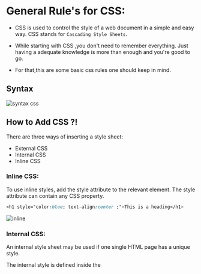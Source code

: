

# General Rule's for CSS:

- CSS is used to control the style of a web document in a simple and easy way. CSS stands
  for `Cascading Style Sheets`.

- While starting with CSS ,you don't need to remember everything. Just having a adequate knowledge is more than enough and you're good to go.

- For that,this are some basic css rules one should keep in mind.

##  Syntax

![syntax css](https://user-images.githubusercontent.com/78275713/134767336-68d6f26a-d24d-428f-a160-3b2f2a4a6b7c.png)

## How to Add CSS ?!

There are three ways of inserting a style sheet:

- External CSS
- Internal CSS
- Inline CSS

### Inline CSS: 

To use inline styles, add the style attribute to the relevant element. The style attribute can contain any CSS property.

```css 
<h1 style="color:blue; text-align:center ;">This is a heading</h1>

```
![inline](https://user-images.githubusercontent.com/78275713/134818974-6eba1792-dc18-45c0-ad89-8aafb095c1c0.png)

### Internal CSS: 

An internal style sheet may be used if one single HTML page has a unique style.

The internal style is defined inside the <style> element, inside the head section.



```css
<style>
body {
  background-color: #F0A500;
}
h1 {
  margin-left: 40px;
} 
</style>

```
#### HTML
```
<h1>This is a heading</h1>
<p>This is a paragraph.</p>

``` 

![internal](https://user-images.githubusercontent.com/78275713/134819213-c371de7b-da29-4ab8-84a2-1719ec263df1.png)


### External CSS: 

Incorporating the css by adding the link to the stylesheet

```css 
<head>
<link rel="stylesheet" href="css/styles.css">
</head>
```

## Colors in CSS:
The <color> CSS data type represents a color.

We can add color in numerous ways such as:
- Using a color keyword of the choice you want . 

```css
h1{
  // color of your choice
  color: red ;
}
```
- Using RGB value.

```css
<h2 style="background-color:rgb(255, 0, 0);">rgb(255, 0, 0)</h2>

<h2 style="background-color:rgb(0, 0, 255);">rgb(0, 0, 255)</h2>
```

![css](https://user-images.githubusercontent.com/78275713/134903961-4dd31a46-d5b3-4d70-b96d-427dccceafde.png)

- Using HEX value.


```css
<h1>Colors using HEX values</h1>

<h2 style="background-color:#3cb371;">#3cb371</h2>
<h2 style="background-color:#ee82ee;">#ee82ee</h2>
<h2 style="background-color:#ffa500;">#ffa500</h2>

```

  ![css](https://user-images.githubusercontent.com/78275713/134904387-49bd05cc-bb0b-4716-8378-2da6165de9eb.png)

And Many more , you can find it [here..](https://developer.mozilla.org/en-US/docs/Web/CSS/color_value)

## Typography:

#### Typography is the strategic arrangement of type in order to make written language readable and visually appealing.
- All properties that affect or are affected by the font should be declared once together.
- Choosing the right font is important because it create harmony and consitency in the design.

See the example below about how to chose right font...
```css
h2{
font-family: 'Montserrat', sans-serif;
}
.p1 {
  font-family: "Times New Roman", Times, serif;
}
.p2 {
  font-family: 'Merriweather', serif;
}

.p3 {
 font-family: 'Lato', sans-serif;
}
```
#### HTML
```css
<h2>Which of the following, do you see as more appealing?</h2>

<p class="p1">This one is shown in Times New Roman font.</p>

<p class="p2">This one is shown in the Merriaweather font.</p>

<p class="p3">This one is shown in the Lato font.</p>
```

![font](https://user-images.githubusercontent.com/78275713/135062977-d6dd8b8d-d370-4151-91bb-92b2ebdf6f0e.png)


## Selectors in CSS: 

CSS Selectors are used to selecting HTML elements based on their element name, id, attributes, etc. It can select one or more elements simultaneously.
- Element Selector : 

#### The element selector selects HTML elements based on the element name.


```css
body{
 background-color: #FCFFA6;
}

p {
  text-align: center;
  color: #3F0071;
}
```

  
#### HTML
```
<p>Every paragraph will be affected by the style.</p>
<p id="tushar">Me too!</p>
<p>And me!</p>
```
![Tryit Editor v3 7 - Brave 27-09-2021 18_01_16](https://user-images.githubusercontent.com/78275713/134909012-a8efccd1-94b7-4f14-9968-a258be7fb3bd.png)

- Class Selector : 

#### The class selector (.) selects HTML elements with a specific class attribute.



```
.para1 {
  text-align: center;
}
.red {
  color: #f33;
}
.yellow-bg {
  background-color: #ffa
}
```

###### HTML

```html
<p class="para1">This text is center aligned.</p>
<p class="red yellow-bg">This paragraph has red text and a yellow background.</p>
```

![Class Selector](https://user-images.githubusercontent.com/78275713/134320008-08b9d63f-ef72-48f8-9ca8-1e216573a83d.png)


- Id Selector : 
#### The id selector (#) uses the id attribute of an HTML element to select a specific element with the same tag.
```
#tushar {
  background-color: red;
}
```
###### HTML

```html
<div id="tushar">This div has a special ID on it!</div>
<div>This is just a regular div.</div>
```

![ID SELECTOR](https://user-images.githubusercontent.com/78275713/134318260-9bcd505b-9e36-467d-9f4b-39d18946c037.png)


- and etc. 


#### For more on selectors go [here.](https://github.com/brassgolem-25/winter-of-contributing/tree/Frontend_Web_Development_HTML_CSS_JS/Web_Development/FrontEnd/CSS%20Selectors%20and%20Pseudo%20Selector)

## When to use !important Property ?!

#### In CSS, important means that only the ! important property value is to be applied to an element and all other declarations on the element are to be ignored. In other words, an important rule can be used to override other styling rules in CSS.


```css
#myId {
  background-color: blue;
}

.myClass {
  background-color: gray;
}

p {
  background-color: yellow !important;
}

```

  

#### HTML
```css
<p>This is some text in a paragraph.</p>

<p class="myclass">This is some text in a paragraph.</p>

<p id="myid">This is some text in a paragraph.</p>

```

  

![Tryit Editor v3 7 - Brave 28-09-2021 16_15_58](https://user-images.githubusercontent.com/78275713/135073132-0aa9cbae-e893-4e55-a196-f78aeb49a9fb.png)

- As you can see above, even though each class and id had different property.
- But since the `p` tag which encloses everything had an `!important` specified it overlapped the 
  exsiting properties.

#### Note: It's good to know about !important , but don't use it unnecessarily.



## Contributor

- [@Tushar Tiwari](https://github.com/brassgolem-25)

  
## Refrence 

- [MDN DOCS](https://developer.mozilla.org/en-US/)
- [W3 School](https://www.w3schools.com/)
